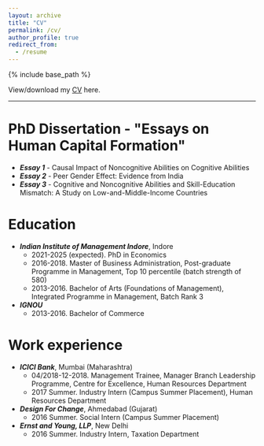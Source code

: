 ```yaml
---
layout: archive
title: "CV"
permalink: /cv/
author_profile: true
redirect_from:
  - /resume
---
```


{% include base_path %}

View/download my [CV](https://www.dropbox.com/home/CV?preview=Vanshika_CV_28-03-25.pdf) here. 

---


PhD Dissertation - "Essays on Human Capital Formation"
======
* _**Essay 1**_ - Causal Impact of Noncognitive Abilities on Cognitive Abilities
* _**Essay 2**_ - Peer Gender Effect: Evidence from India
* _**Essay 3**_ - Cognitive and Noncognitive Abilities and Skill-Education Mismatch: A Study on Low-and-Middle-Income Countries

Education
======
* _**Indian Institute of Management Indore**_, Indore
  * 2021-2025 (expected). PhD in Economics
  * 2016-2018. Master of Business Administration, Post-graduate Programme in Management, Top 10 percentile (batch strength of 580)
  * 2013-2016. Bachelor of Arts (Foundations of Management), Integrated Programme in Management, Batch Rank 3
* _**IGNOU**_
  * 2013-2016. Bachelor of Commerce

Work experience
======
* _**ICICI Bank**_, Mumbai (Maharashtra)
  * 04/2018-12-2018. Management Trainee, Manager Branch Leadership Programme, Centre for Excellence, Human Resources Department
  * 2017 Summer. Industry Intern (Campus Summer Placement), Human Resources Department
* _**Design For Change**_, Ahmedabad (Gujarat)
  * 2016 Summer. Social Intern (Campus Summer Placement)
* _**Ernst and Young, LLP**_, New Delhi
  * 2016 Summer. Industry Intern, Taxation Department 
  
